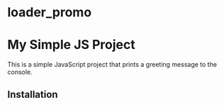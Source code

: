 # loader_promo

# My Simple JS Project

This is a simple JavaScript project that prints a greeting message to the console.

## Installation
